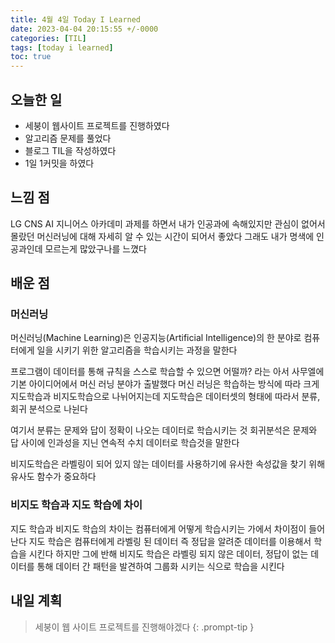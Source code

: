 ```yaml
---
title: 4월 4일 Today I Learned
date: 2023-04-04 20:15:55 +/-0000
categories: [TIL]
tags: [today i learned]
toc: true
---
```


## 오늘한 일

* 세붕이 웹사이트 프로젝트를 진행하였다
* 알고리즘 문제를 풀었다
* 블로그 TIL을 작성하였다
* 1일 1커밋을 하였다

## 느낌 점

LG CNS AI 지니어스 아카데미 과제를 하면서 내가 인공과에 속해있지만 관심이 없어서 몰랐던 머신러닝에 대해 자세히 알 수 있는 시간이 되어서 좋았다 그래도 내가 명색에 인공과인데 모르는게 많았구나를 느꼈다

## 배운 점

### 머신러닝

머신러닝(Machine Learning)은 인공지능(Artificial Intelligence)의 한 분야로 컴퓨터에게 일을 시키기 위한 알고리즘을 학습시키는 과정을 말한다

프로그램이 데이터를 통해 규칙을 스스로 학습할 수 있으면 어떨까? 라는 아서 사무엘에 기본 아이디어에서 머신 러닝 분야가 출발했다 머신 러닝은 학습하는 방식에 따라 크게 지도학습과 비지도학습으로 나뉘어지는데 지도학습은 데이터셋의 형태에 따라서 분류, 회귀 분석으로 나뉜다

여기서 분류는 문제와 답이 정확이 나오는 데이터로 학습시키는 것 회귀분석은 문제와 답 사이에 인과성을 지닌 연속적 수치 데이터로 학습것을 말한다

비지도학습은 라벨링이 되어 있지 않는 데이터를 사용하기에 유사한 속성값을 찾기 위해 유사도 함수가 중요하다

### 비지도 학습과 지도 학습에 차이

지도 학습과 비지도 학습의 차이는 컴퓨터에게 어떻게 학습시키는 가에서 차이점이 들어난다 지도 학습은 컴퓨터에게 라벨링 된 데이터 즉 정답을 알려준 데이터를 이용해서 학습을 시킨다 하지만 그에 반해 비지도 학습은 라벨링  되지 않은 데이터, 정답이 없는 데이터를 통해 데이터 간 패턴을 발견하여 그룹화 시키는 식으로 학습을 시킨다

## 내일 계획

> 세붕이 웹 사이트 프로젝트를 진행해야겠다
{: .prompt-tip }